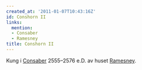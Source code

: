 ```yaml
---
created_at: '2011-01-07T10:43:16Z'
id: Conshorn II
links:
  mention:
  - Consaber
  - Ramesney
title: Conshorn II
---
```


Kung i [Consaber] 2555–2576 e.D. av huset [Ramesney].

  [Consaber]: Consaber
  [Ramesney]: Ramesney